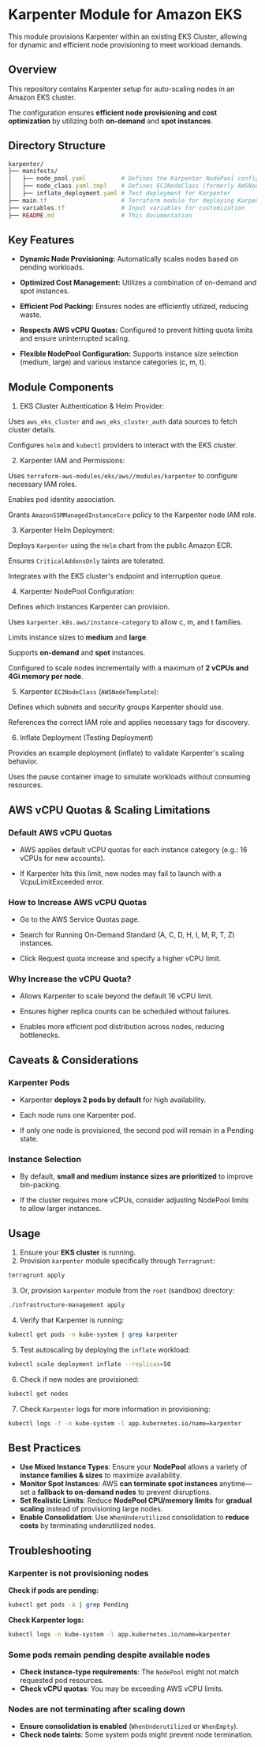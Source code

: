 # Karpenter Module for Amazon EKS

This module provisions Karpenter within an existing EKS Cluster, allowing for dynamic and efficient node provisioning to meet workload demands.

## Overview

This repository contains Karpenter setup for auto-scaling nodes in an Amazon EKS cluster.

The configuration ensures **efficient node provisioning and cost optimization** by utilizing both **on-demand** and **spot instances**.

## Directory Structure

```ruby
karpenter/
├── manifests/
│   ├── node_pool.yaml          # Defines the Karpenter NodePool configuration
│   ├── node_class.yaml.tmpl    # Defines EC2NodeClass (formerly AWSNodeTemplate)
│   ├── inflate_deployment.yaml # Test deployment for Karpenter
├── main.tf                     # Terraform module for deploying Karpenter
├── variables.tf                # Input variables for customization
├── README.md                   # This documentation
```

## Key Features

- **Dynamic Node Provisioning:** Automatically scales nodes based on pending workloads.

- **Optimized Cost Management:** Utilizes a combination of on-demand and spot instances.

- **Efficient Pod Packing:** Ensures nodes are efficiently utilized, reducing waste.

- **Respects AWS vCPU Quotas:** Configured to prevent hitting quota limits and ensure uninterrupted scaling.

- **Flexible NodePool Configuration:** Supports instance size selection (medium, large) and various instance categories (c, m, t).


## Module Components

1. EKS Cluster Authentication & Helm Provider:

Uses `aws_eks_cluster` and `aws_eks_cluster_auth` data sources to fetch cluster details.

Configures `helm` and `kubectl` providers to interact with the EKS cluster.

2. Karpenter IAM and Permissions:

Uses `terraform-aws-modules/eks/aws//modules/karpenter` to configure necessary IAM roles.

Enables pod identity association.

Grants `AmazonSSMManagedInstanceCore` policy to the Karpenter node IAM role.

3. Karpenter Helm Deployment:

Deploys `Karpenter` using the `Helm` chart from the public Amazon ECR.

Ensures `CriticalAddonsOnly` taints are tolerated.

Integrates with the EKS cluster's endpoint and interruption queue.

4. Karpenter NodePool Configuration:

Defines which instances Karpenter can provision.

Uses `karpenter.k8s.aws/instance-category` to allow c, m, and t families.

Limits instance sizes to **medium** and **large**.

Supports **on-demand** and **spot** instances.

Configured to scale nodes incrementally with a maximum of **2 vCPUs and 4Gi memory per node**.

5. Karpenter `EC2NodeClass` (`AWSNodeTemplate`):

Defines which subnets and security groups Karpenter should use.

References the correct IAM role and applies necessary tags for discovery.

6. Inflate Deployment (Testing Deployment)

Provides an example deployment (inflate) to validate Karpenter's scaling behavior.

Uses the pause container image to simulate workloads without consuming resources.

## AWS vCPU Quotas & Scaling Limitations

### Default AWS vCPU Quotas

- AWS applies default vCPU quotas for each instance category (e.g.: 16 vCPUs for new accounts).

- If Karpenter hits this limit, new nodes may fail to launch with a VcpuLimitExceeded error.

### How to Increase AWS vCPU Quotas

- Go to the AWS Service Quotas page.

- Search for Running On-Demand Standard (A, C, D, H, I, M, R, T, Z) instances.

- Click Request quota increase and specify a higher vCPU limit.

### Why Increase the vCPU Quota?

- Allows Karpenter to scale beyond the default 16 vCPU limit.

- Ensures higher replica counts can be scheduled without failures.

- Enables more efficient pod distribution across nodes, reducing bottlenecks.

## Caveats & Considerations

### Karpenter Pods

- Karpenter **deploys 2 pods by default** for high availability.

- Each node runs one Karpenter pod.

- If only one node is provisioned, the second pod will remain in a Pending state.

### Instance Selection

- By default, **small and medium instance sizes are prioritized** to improve bin-packing.

- If the cluster requires more vCPUs, consider adjusting NodePool limits to allow larger instances.

## Usage

1. Ensure your **EKS cluster** is running.
2. Provision `karpenter` module specifically through `Terragrunt`:

```bash
terragrunt apply
```

3. Or, provision `karpenter` module from the `root` (sandbox) directory:

```bash
./infrastructure-management apply
```

4. Verify that Karpenter is running:

```bash
kubectl get pods -n kube-system | grep karpenter
```

5. Test autoscaling by deploying the `inflate` workload:

```bash
kubectl scale deployment inflate --replicas=50
```

6. Check if new nodes are provisioned:

```bash
kubectl get nodes
```

7. Check `Karpenter` logs for more information in provisioning:

```bash
kubectl logs -f -n kube-system -l app.kubernetes.io/name=karpenter
```

## Best Practices

- **Use Mixed Instance Types**: Ensure your **NodePool** allows a variety of **instance families & sizes** to maximize availability.
- **Monitor Spot Instances**: AWS **can terminate spot instances** anytime—set a **fallback to on-demand nodes** to prevent disruptions.
- **Set Realistic Limits**: Reduce **NodePool CPU/memory limits** for **gradual scaling** instead of provisioning large nodes.
- **Enable Consolidation**: Use `WhenUnderutilized` consolidation to **reduce costs** by terminating underutilized nodes.

## Troubleshooting

### Karpenter is not provisioning nodes

**Check if pods are pending:**

```bash
kubectl get pods -A | grep Pending
```

**Check Karpenter logs:**

```bash
kubectl logs -n kube-system -l app.kubernetes.io/name=karpenter
```

### Some pods remain pending despite available nodes

- **Check instance-type requirements**: The `NodePool` might not match requested pod resources.
- **Check vCPU quotas**: You may be exceeding AWS vCPU limits.

### Nodes are not terminating after scaling down

- **Ensure consolidation is enabled** (`WhenUnderutilized` or `WhenEmpty`).
- **Check node taints**: Some system pods might prevent node termination.
